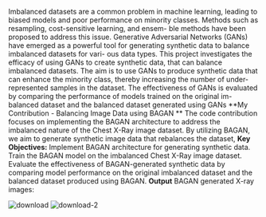 Imbalanced datasets are a common problem in machine learning, leading to biased models and poor performance on minority classes. Methods such as resampling, cost-sensitive learning, and ensem- ble methods have been proposed to address this issue. Generative Adversarial Networks (GANs) have emerged as a powerful tool for generating synthetic data to balance imbalanced datasets for vari- ous data types. This project investigates the efficacy of using GANs to create synthetic data, that can balance imbalanced datasets. The aim is to use GANs to produce synthetic data that can enhance the minority class, thereby increasing the number of under-represented samples in the dataset. The effectiveness of GANs is evaluated by comparing the performance of models trained on the original im- balanced dataset and the balanced dataset generated using GANs
**My Contribution - Balancing Image Data using BAGAN **
The code contribution focuses on implementing the BAGAN architecture to address the imbalanced nature of the Chest X-Ray image dataset. By utilizing BAGAN, we aim to generate synthetic image data that rebalances the dataset,
**Key Objectives:**
Implement BAGAN architecture for generating synthetic data.
Train the BAGAN model on the imbalanced Chest X-Ray image dataset.
Evaluate the effectiveness of BAGAN-generated synthetic data by comparing model performance on the original imbalanced dataset and the balanced dataset produced using BAGAN.
**Output**
BAGAN generated X-ray images:

![download](https://github.com/Haritha2998/Balancing-imbalanced-data-using-GANs/assets/78943993/0d02d19f-1c71-4f67-b94a-3e78e5b3290c)
![download-2](https://github.com/Haritha2998/Balancing-imbalanced-data-using-GANs/assets/78943993/fce66621-3cbd-432d-8fc1-b42de2522e13)

